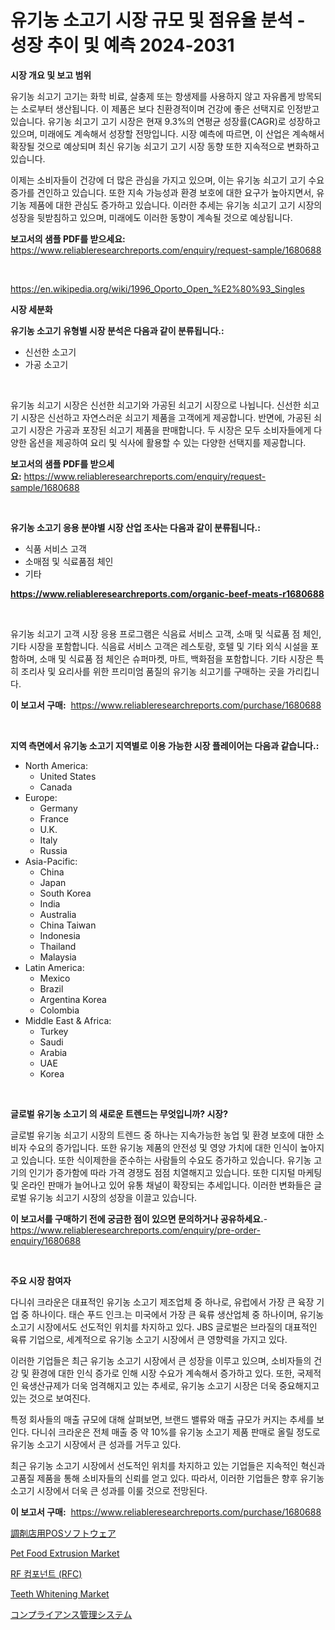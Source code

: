 <p><h1>유기농 소고기 시장 규모 및 점유율 분석 - 성장 추이 및 예측 2024-2031</h1></p><p><strong>시장 개요 및 보고 범위</strong></p>
<p><p>유기농 쇠고기 고기는 화학 비료, 살충제 또는 항생제를 사용하지 않고 자유롭게 방목되는 소로부터 생산됩니다. 이 제품은 보다 친환경적이며 건강에 좋은 선택지로 인정받고 있습니다. 유기농 쇠고기 고기 시장은 현재 9.3%의 연평균 성장률(CAGR)로 성장하고 있으며, 미래에도 계속해서 성장할 전망입니다. 시장 예측에 따르면, 이 산업은 계속해서 확장될 것으로 예상되며 최신 유기농 쇠고기 고기 시장 동향 또한 지속적으로 변화하고 있습니다.</p><p>이제는 소비자들이 건강에 더 많은 관심을 가지고 있으며, 이는 유기농 쇠고기 고기 수요 증가를 견인하고 있습니다. 또한 지속 가능성과 환경 보호에 대한 요구가 높아지면서, 유기농 제품에 대한 관심도 증가하고 있습니다. 이러한 추세는 유기농 쇠고기 고기 시장의 성장을 뒷받침하고 있으며, 미래에도 이러한 동향이 계속될 것으로 예상됩니다.</p></p>
<p><strong>보고서의 샘플 PDF를 받으세요:</strong> <a href="https://www.reliableresearchreports.com/enquiry/request-sample/1680688">https://www.reliableresearchreports.com/enquiry/request-sample/1680688</a></p>
<p>&nbsp;</p>
<p><a href="https://en.wikipedia.org/wiki/1996_Oporto_Open_%E2%80%93_Singles">https://en.wikipedia.org/wiki/1996_Oporto_Open_%E2%80%93_Singles</a></p>
<p><strong>시장 세분화</strong></p>
<p><strong>유기농 소고기 유형별 시장 분석은 다음과 같이 분류됩니다.:</strong></p>
<p><ul><li>신선한 소고기</li><li>가공 소고기</li></ul></p>
<p>&nbsp;</p>
<p><p>유기농 쇠고기 시장은 신선한 쇠고기와 가공된 쇠고기 시장으로 나뉩니다. 신선한 쇠고기 시장은 신선하고 자연스러운 쇠고기 제품을 고객에게 제공합니다. 반면에, 가공된 쇠고기 시장은 가공과 포장된 쇠고기 제품을 판매합니다. 두 시장은 모두 소비자들에게 다양한 옵션을 제공하여 요리 및 식사에 활용할 수 있는 다양한 선택지를 제공합니다.</p></p>
<p><strong>보고서의 샘플 PDF를 받으세요:</strong>&nbsp;<a href="https://www.reliableresearchreports.com/enquiry/request-sample/1680688">https://www.reliableresearchreports.com/enquiry/request-sample/1680688</a></p>
<p>&nbsp;</p>
<p><strong> 유기농 소고기 응용 분야별 시장 산업 조사는 다음과 같이 분류됩니다.:</strong></p>
<p><ul><li>식품 서비스 고객</li><li>소매점 및 식료품점 체인</li><li>기타</li></ul></p>
<p><strong><a href="https://www.reliableresearchreports.com/organic-beef-meats-r1680688">https://www.reliableresearchreports.com/organic-beef-meats-r1680688</a></strong></p>
<p>&nbsp;</p>
<p><p>유기농 쇠고기 고객 시장 응용 프로그램은 식음료 서비스 고객, 소매 및 식료품 점 체인, 기타 시장을 포함합니다. 식음료 서비스 고객은 레스토랑, 호텔 및 기타 외식 시설을 포함하며, 소매 및 식료품 점 체인은 슈퍼마켓, 마트, 백화점을 포함합니다. 기타 시장은 특히 조리사 및 요리사를 위한 프리미엄 품질의 유기농 쇠고기를 구매하는 곳을 가리킵니다.</p></p>
<p><strong>이 보고서 구매:</strong>&nbsp; <a href="https://www.reliableresearchreports.com/purchase/1680688">https://www.reliableresearchreports.com/purchase/1680688</a></p>
<p>&nbsp;</p>
<p><strong>지역 측면에서 유기농 소고기 지역별로 이용 가능한 시장 플레이어는 다음과 같습니다.:</strong></p>
<p><ul>
    <li>
        North America:
        <ul>
            <li>United States</li>
            <li>Canada</li>
        </ul>
    </li>
    <li>
        Europe:
        <ul>
            <li>Germany</li>
            <li>France</li>
            <li>U.K.</li>
            <li>Italy</li>
            <li>Russia</li>
        </ul>
    </li>
    <li>
        Asia-Pacific:
        <ul>
            <li>China</li>
            <li>Japan</li>
            <li>South Korea</li>
            <li>India</li>
            <li>Australia</li>
            <li>China Taiwan</li>
            <li>Indonesia</li>
            <li>Thailand</li>
            <li>Malaysia</li>
        </ul>
    </li>
    <li>
        Latin America:
        <ul>
            <li>Mexico</li>
            <li>Brazil</li>
            <li>Argentina Korea</li>
            <li>Colombia</li>
        </ul>
    </li>
    <li>
        Middle East & Africa:
        <ul>
            <li>Turkey</li>
            <li>Saudi</li>
            <li>Arabia</li>
            <li>UAE</li>
            <li>Korea</li>
        </ul>
    </li>
    </ul></p>
<p>&nbsp;</p>
<p><strong>글로벌 유기농 소고기 의 새로운 트렌드는 무엇입니까? 시장?</strong></p>
<p><p>글로벌 유기농 쇠고기 시장의 트렌드 중 하나는 지속가능한 농업 및 환경 보호에 대한 소비자 수요의 증가입니다. 또한 유기농 제품의 안전성 및 영양 가치에 대한 인식이 높아지고 있습니다. 또한 식이제한을 준수하는 사람들의 수요도 증가하고 있습니다. 유기농 고기의 인기가 증가함에 따라 가격 경쟁도 점점 치열해지고 있습니다. 또한 디지털 마케팅 및 온라인 판매가 늘어나고 있어 유통 채널이 확장되는 추세입니다. 이러한 변화들은 글로벌 유기농 쇠고기 시장의 성장을 이끌고 있습니다.</p></p>
<p><strong>이 보고서를 구매하기 전에 궁금한 점이 있으면 문의하거나 공유하세요.</strong>- <a href="https://www.reliableresearchreports.com/enquiry/pre-order-enquiry/1680688">https://www.reliableresearchreports.com/enquiry/pre-order-enquiry/1680688</a></p>
<p>&nbsp;</p>
<p><strong>주요 시장 참여자</strong></p>
<p><p>다니쉬 크라운은 대표적인 유기농 소고기 제조업체 중 하나로, 유럽에서 가장 큰 육장 기업 중 하나이다. 태슨 푸드 인크.는 미국에서 가장 큰 육류 생산업체 중 하나이며, 유기농 소고기 시장에서도 선도적인 위치를 차지하고 있다. JBS 글로벌은 브라질의 대표적인 육류 기업으로, 세계적으로 유기농 소고기 시장에서 큰 영향력을 가지고 있다.</p><p>이러한 기업들은 최근 유기농 소고기 시장에서 큰 성장을 이루고 있으며, 소비자들의 건강 및 환경에 대한 인식 증가로 인해 시장 수요가 계속해서 증가하고 있다. 또한, 국제적인 육생산규제가 더욱 엄격해지고 있는 추세로, 유기농 소고기 시장은 더욱 중요해지고 있는 것으로 보여진다.</p><p>특정 회사들의 매출 규모에 대해 살펴보면, 브랜드 밸류와 매출 규모가 커지는 추세를 보인다. 다니쉬 크라운은 전체 매출 중 약 10%를 유기농 소고기 제품 판매로 올릴 정도로 유기농 소고기 시장에서 큰 성과를 거두고 있다.</p><p>최근 유기농 소고기 시장에서 선도적인 위치를 차지하고 있는 기업들은 지속적인 혁신과 고품질 제품을 통해 소비자들의 신뢰를 얻고 있다. 따라서, 이러한 기업들은 향후 유기농 소고기 시장에서 더욱 큰 성과를 이룰 것으로 전망된다.</p></p>
<p><strong>이 보고서 구매:</strong>&nbsp;&nbsp;<a href="https://www.reliableresearchreports.com/purchase/1680688">https://www.reliableresearchreports.com/purchase/1680688</a></p>
<p><p><a href="https://github.com/deonnorth8/Market-Research-Report-List-1/blob/main/7821862141228.md">調剤店用POSソフトウェア</a></p><p><a href="https://github.com/jahid123ahm/Market-Research-Report-List-1/blob/main/pet-food-extrusion-market.md">Pet Food Extrusion Market</a></p><p><a href="https://github.com/hzumrdvas204296/Market-Research-Report-List-2/blob/main/6393972149087.md">RF 컴포넌트 (RFC)</a></p><p><a href="https://github.com/ajohirul8010/Market-Research-Report-List-1/blob/main/teeth-whitening-market.md">Teeth Whitening Market</a></p><p><a href="https://github.com/Sophiaard2003/Market-Research-Report-List-2/blob/main/5865118141227.md">コンプライアンス管理システム</a></p></p>